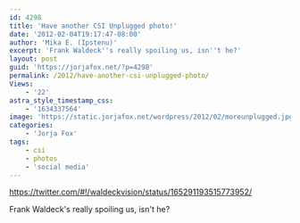 ```yaml
---
id: 4298
title: 'Have another CSI Unplugged photo!'
date: '2012-02-04T19:17:47-08:00'
author: 'Mika E. (Ipstenu)'
excerpt: 'Frank Waldeck''s really spoiling us, isn''t he?'
layout: post
guid: 'https://jorjafox.net/?p=4298'
permalink: /2012/have-another-csi-unplugged-photo/
Views:
    - '22'
astra_style_timestamp_css:
    - '1634337564'
image: 'https://static.jorjafox.net/wordpress/2012/02/moreunplugged.jpg'
categories:
    - 'Jorja Fox'
tags:
    - csi
    - photos
    - 'social media'
---
```


https://twitter.com/#!/waldeckvision/status/165291193515773952/

Frank Waldeck's really spoiling us, isn't he?